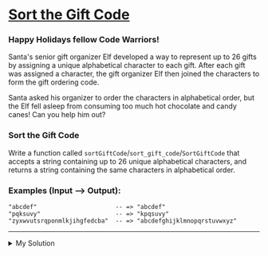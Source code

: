 # [Sort the Gift Code](https://www.codewars.com/kata/52aeb2f3ad0e952f560005d3)

### Happy Holidays fellow Code Warriors!

Santa's senior gift organizer Elf developed a way to represent up to 26 gifts by assigning a unique alphabetical
character to each gift. After each gift was assigned a character, the gift organizer Elf then joined the characters to
form the gift ordering code.

Santa asked his organizer to order the characters in alphabetical order, but the Elf fell asleep from consuming too much
hot chocolate and candy canes! Can you help him out?

### Sort the Gift Code

Write a function called `sortGiftCode`/`sort_gift_code`/`SortGiftCode` that accepts a string containing up to 26 unique
alphabetical characters, and returns a string containing the same characters in alphabetical order.

### Examples (Input --> Output):

```
"abcdef"                      -- => "abcdef"
"pqksuvy"                     -- => "kpqsuvy"
"zyxwvutsrqponmlkjihgfedcba"  -- => "abcdefghijklmnopqrstuvwxyz"
```

---

<details><summary>My Solution</summary>

```js
function sortGiftCode(code) {
  return code.split("").sort().join("");
}
```

</details>
